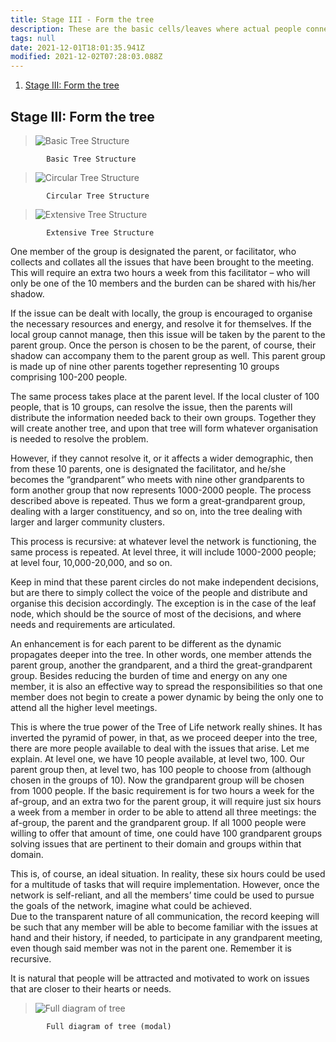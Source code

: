 ```yaml
---
title: Stage III - Form the tree
description: These are the basic cells/leaves where actual people connect.
tags: null
date: 2021-12-01T18:01:35.941Z
modified: 2021-12-02T07:28:03.088Z
---
```


1. [Stage III: Form the tree](#stage-iii-form-the-tree)

## Stage III: Form the tree

> ![Basic Tree Structure](/posts/img/tol/05-1_structure.png)

            Basic Tree Structure

> ![Circular Tree Structure](/posts/img/tol/05-2_structure.png)

            Circular Tree Structure

> ![Extensive Tree Structure](/posts/img/tol/05-3_structure.png)

            Extensive Tree Structure

One member of the group is designated the parent, or facilitator, who collects and collates all the issues that have been brought to the meeting. This will require an extra two hours a week from this facilitator – who will only be one of the 10 members and the burden can be shared with his/her shadow.

If the issue can be dealt with locally, the group is encouraged to organise the necessary resources and energy, and resolve it for themselves. If the local group cannot manage, then this issue will be taken by the parent to the parent group. Once the person is chosen to be the parent, of course, their shadow can accompany them to the parent group as well. This parent group is made up of nine other parents together representing 10 groups comprising 100-200 people.

The same process takes place at the parent level. If the local cluster of 100 people, that is 10 groups, can resolve the issue, then the parents will distribute the information needed back to their own groups. Together they will create another tree, and upon that tree will form whatever organisation is needed to resolve the problem.

However, if they cannot resolve it, or it affects a wider demographic, then from these 10 parents, one is designated the facilitator, and he/she becomes the “grandparent” who meets with nine other grandparents to form another group that now represents 1000-2000 people. The process described above is repeated. Thus we form a great-grandparent group, dealing with a larger constituency, and so on, into the tree dealing with larger and larger community clusters.

This process is recursive: at whatever level the network is functioning, the same process is repeated. At level three, it will include 1000-2000 people; at level four, 10,000-20,000, and so on.

Keep in mind that these parent circles do not make independent decisions, but are there to simply collect the voice of the people and distribute and organise this decision accordingly. The exception is in the case of the leaf node, which should be the source of most of the decisions, and where needs and requirements are articulated.

An enhancement is for each parent to be different as the dynamic propagates deeper into the tree. In other words, one member attends the parent group, another the grandparent, and a third the great-grandparent group. Besides reducing the burden of time and energy on any one member, it is also an effective way to spread the responsibilities so that one member does not begin to create a power dynamic by being the only one to attend all the higher level meetings.

This is where the true power of the Tree of Life network really shines. It has inverted the pyramid of power, in that, as we proceed deeper into the tree, there are more people available to deal with the issues that arise.
Let me explain. At level one, we have 10 people available, at level two, 100. Our parent group then, at level two, has 100 people to choose from (although chosen in the groups of 10). Now the grandparent group will be chosen from 1000 people. If the basic requirement is for two hours a week for the af-group, and an extra two for the parent group, it will require just six hours a week from a member in order to be able to attend all three meetings: the af-group, the parent and the grandparent group. If all 1000 people were willing to offer that amount of time, one could have 100 grandparent groups solving issues that are pertinent to their domain and groups within that domain.

This is, of course, an ideal situation. In reality, these six hours could be used for a multitude of tasks that will require implementation. However, once the network is self-reliant, and all the members’ time could be used to pursue the goals of the network, imagine what could be achieved.  
Due to the transparent nature of all communication, the record keeping will be such that any member will be able to become familiar with the issues at hand and their history, if needed, to participate in any grandparent meeting, even though said member was not in the parent one. Remember it is recursive.

It is natural that people will be attracted and motivated to work on issues that are closer to their hearts or needs.

> ![Full diagram of tree](/posts/img/tol/05-4_full.png)

            Full diagram of tree (modal)
